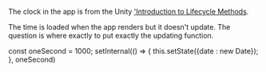 The clock in the app is from the Unity ['Introduction to Lifecycle Methods](https://www.codecademy.com/paths/full-stack-engineer-career-path/tracks/fscp-react-part-ii/modules/fecp-lifecycle-methods/lessons/component-lifecycle-methods/exercises/introduction-to-lifecycle-methods).

The time is loaded when the app renders but it doesn't update. The question is where exactly to put exactly the updating function.

const oneSecond = 1000;
setInternal(() => {
this.setState({date : new Date});
}, oneSecond)
